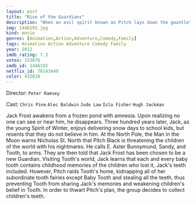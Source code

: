 ```yaml
---
layout: post
title: "Rise of the Guardians"
description: "When an evil spirit known as Pitch lays down the gauntlet to take over the world, the immortal Guardians must join forces for the first time to protect the hopes, beliefs, and imaginations of children all over the world..."
img: 1446192.jpg
kind: movie
genres: [Animation,Action,Adventure,Comedy,Family]
tags: Animation Action Adventure Comedy Family 
year: 2012
imdb_rating: 7.3
votes: 153076
imdb_id: 1446192
netflix_id: 70243449
color: 432818
---
```

Director: `Peter Ramsey`  

Cast: `Chris Pine` `Alec Baldwin` `Jude Law` `Isla Fisher` `Hugh Jackman` 

Jack Frost awakens from a frozen pond with amnesia. Upon realizing no one can see or hear him, he disappears. Three hundred years later, Jack, as the young Spirit of Winter, enjoys delivering snow days to school kids, but resents that they do not believe in him. At the North Pole, the Man in the Moon warns Nicholas St. North that Pitch Black is threatening the children of the world with his nightmares. He calls E. Aster Bunnymund, Sandy, and Tooth, to arms. They are then told that Jack Frost has been chosen to be a new Guardian. Visiting Tooth's world, Jack learns that each and every baby tooth contains childhood memories of the children who lost it, Jack's teeth included. However, Pitch raids Tooth's home, kidnapping all of her subordinate tooth fairies except Baby Tooth and stealing all the teeth, thus preventing Tooth from sharing Jack's memories and weakening children's belief in Tooth. In order to thwart Pitch's plan, the group decides to collect children's teeth.